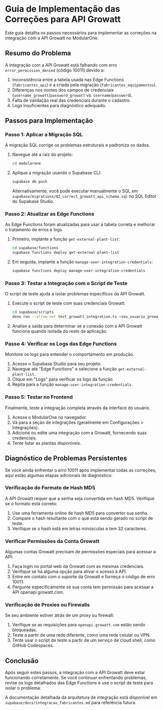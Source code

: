 # Guia de Implementação das Correções para API Growatt

Este guia detalha os passos necessários para implementar as correções na integração com a API Growatt no ModularOne.

## Resumo do Problema

A integração com a API Growatt está falhando com erro `error_permission_denied` (código 10011) devido a:

1. Inconsistência entre a tabela usada nas Edge Functions (`fabricantes_api`) e a criada pela migração (`fabricantes_equipamentos`).
2. Diferenças nos nomes dos campos de credenciais (`username_growatt`/`password_growatt` vs. `username`/`password`).
3. Falta de validação real das credenciais durante o cadastro.
4. Logs insuficientes para diagnóstico adequado.

## Passos para Implementação

### Passo 1: Aplicar a Migração SQL

A migração SQL corrige os problemas estruturais e padroniza os dados.

1. Navegue até a raiz do projeto:
   ```bash
   cd modularone
   ```

2. Aplique a migração usando o Supabase CLI:
   ```bash
   supabase db push
   ```

   Alternativamente, você pode executar manualmente o SQL em `supabase/migrations/02_correct_growatt_api_schema.sql` no SQL Editor do Supabase Studio.

### Passo 2: Atualizar as Edge Functions

As Edge Functions foram atualizadas para usar a tabela correta e melhorar o tratamento de erros e logs.

1. Primeiro, implante a função `get-external-plant-list`:
   ```bash
   cd supabase/functions
   supabase functions deploy get-external-plant-list
   ```

2. Em seguida, implante a função `manage-user-integration-credentials`:
   ```bash
   supabase functions deploy manage-user-integration-credentials
   ```

### Passo 3: Testar a Integração com o Script de Teste

O script de teste ajuda a isolar problemas específicos da API Growatt.

1. Execute o script de teste com suas credenciais Growatt:
   ```bash
   cd supabase/scripts
   deno run --allow-net test_growatt_integration.ts <seu_usuario_growatt> <sua_senha_growatt>
   ```

2. Analise a saída para determinar se a conexão com a API Growatt funciona quando isolada do resto da aplicação.

### Passo 4: Verificar os Logs das Edge Functions

Monitore os logs para entender o comportamento em produção.

1. Acesse o Supabase Studio para seu projeto.
2. Navegue até "Edge Functions" e selecione a função `get-external-plant-list`.
3. Clique em "Logs" para verificar os logs da função.
4. Repita para a função `manage-user-integration-credentials`.

### Passo 5: Testar no Frontend

Finalmente, teste a integração completa através da interface do usuário.

1. Acesse o ModularOne no navegador.
2. Vá para a seção de integrações (geralmente em Configurações > Integrações).
3. Adicione ou edite uma integração com a Growatt, fornecendo suas credenciais.
4. Tente listar as plantas disponíveis.

## Diagnóstico de Problemas Persistentes

Se você ainda enfrentar o erro 10011 após implementar todas as correções, aqui estão algumas etapas adicionais de diagnóstico:

### Verificação do Formato de Hash MD5

A API Growatt requer que a senha seja convertida em hash MD5. Verifique se o formato está correto:

1. Use uma ferramenta online de hash MD5 para converter sua senha.
2. Compare o hash resultante com o que está sendo gerado no script de teste.
3. Verifique se o hash está em letras minúsculas e tem 32 caracteres.

### Verificar Permissões da Conta Growatt

Algumas contas Growatt precisam de permissões especiais para acessar a API:

1. Faça login no portal web da Growatt com as mesmas credenciais.
2. Verifique se há alguma opção para ativar o acesso à API.
3. Entre em contato com o suporte da Growatt e forneça o código de erro 10011.
4. Pergunte especificamente se sua conta tem permissão para acessar a API openapi.growatt.com.

### Verificação de Proxies ou Firewalls

Se seu ambiente estiver atrás de um proxy ou firewall:

1. Verifique se as requisições para `openapi.growatt.com` estão sendo bloqueadas.
2. Teste a partir de uma rede diferente, como uma rede celular ou VPN.
3. Tente usar o script de teste a partir de um serviço de cloud shell, como GitHub Codespaces.

## Conclusão

Após seguir estes passos, a integração com a API Growatt deve estar funcionando corretamente. Se você continuar enfrentando problemas, revise os logs detalhados das Edge Functions e use o script de teste para isolar o problema.

A documentação detalhada da arquitetura de integração está disponível em `supabase/docs/integracao_fabricantes.md` para referência futura. 